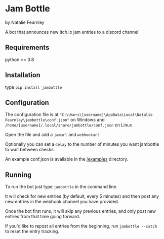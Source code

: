 # Jam Bottle
by Natalie Fearnley

A bot that announces new itch.io jam entries to a discord channel

## Requirements
python >= 3.8

## Installation
type `pip install jambottle`

## Configuration
The configuration file is at 
`"C:\Users\[username]\AppData\Local\Natalie Fearnley\jambottle\conf.json"` on Windows
and `/home/[username]/.local/share/jambottle/conf.json` on Linux

Open the file and add a `jamurl` and `webhookurl`.

Optionally you can set a `delay` to the number of minutes you want jambottle to wait between checks.

An example conf.json is available in the [/examples](/examples) directory.


## Running
To run the bot just type `jambottle` in the command line.

It will check for new entries (by default, every 5 minutes) and then post any new entries in the webhook channel you have provided.

Once the bot first runs, it will skip any previous entries, and only post new entries from that time going forward.

If you'd like to repost all entries from the beginning, run `jambottle --catch` to reset the entry tracking.
